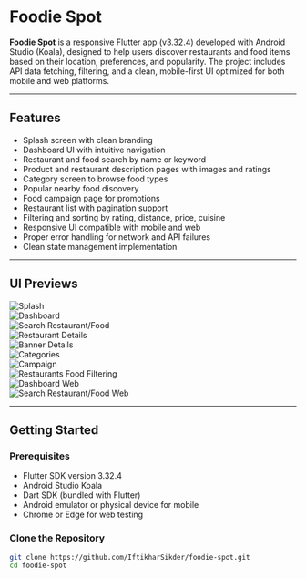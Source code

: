 # Foodie Spot

**Foodie Spot** is a responsive Flutter app (v3.32.4) developed with Android Studio (Koala), designed to help users discover restaurants and food items based on their location, preferences, and popularity. The project includes API data fetching, filtering, and a clean, mobile-first UI optimized for both mobile and web platforms.

---

## Features

- Splash screen with clean branding
- Dashboard UI with intuitive navigation
- Restaurant and food search by name or keyword
- Product and restaurant description pages with images and ratings
- Category screen to browse food types
- Popular nearby food discovery
- Food campaign page for promotions
- Restaurant list with pagination support
- Filtering and sorting by rating, distance, price, cuisine
- Responsive UI compatible with mobile and web
- Proper error handling for network and API failures
- Clean state management implementation

---

## UI Previews

![Splash](assets/screenshots/splash.png)  
![Dashboard](assets/screenshots/dashboard.png)  
![Search Restaurant/Food](assets/screenshots/search_restaurants_product.png)  
![Restaurant Details](assets/screenshots/restaurants_details_screen.png)  
![Banner Details](assets/screenshots/banner_details.png)  
![Categories](assets/screenshots/categories.png)  
![Campaign](assets/screenshots/food_campaign.png)  
![Restaurants Food Filtering](assets/screenshots/restaurant_food_filtering.png)  
![Dashboard Web](assets/screenshots/dashboard_web.png)  
![Search Restaurant/Food Web](assets/screenshots/search_restaurants_product_food_web.png)

---

## Getting Started

### Prerequisites

- Flutter SDK version 3.32.4
- Android Studio Koala
- Dart SDK (bundled with Flutter)
- Android emulator or physical device for mobile
- Chrome or Edge for web testing

### Clone the Repository

```bash
git clone https://github.com/IftikharSikder/foodie-spot.git
cd foodie-spot
